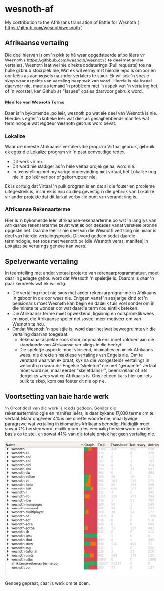 # wesnoth-af
My contribution to the Afrikaans translation of Battle for Wesnoth ( https://github.com/wesnoth/wesnoth )

## Afrikaanse vertaling

Die doel hiervan is om 'n plek te hê waar opgedateerde af.po lêers vir Wesnoth ( https://githbub.com/wesnoth/wesnoth ) te deel met ander vertalers.  Wesnoth laat wel nie direkte opdaterings (Pull requests) toe na hulle gitbhub stoorplek nie,  Wat ek wil vermy met hierdie repo is om oor en oor leêrs as aanhegsels na ander vertalers te stuur.  Ek wil ook 'n spasie skep waar aspekte van vertaling bespreek kan word.  Hierdie is nie ideaal daarvoor nie, maar as iemand 'n probleem met 'n aspek van 'n vertaling het, of 'n voorstel, kan Github se "Issues" opsies daarvoor gebruik word.

#### Manifes van Wesnoth Terme

Daar is 'n bykomende .po leêr, wesnoth.po wat nie deel van Wesnoth is nie.  Hierdie is egter 'n kritieke leêr wat dien as gesaghebbende manifes wat terminologie wat regdeur Wesnoth gebruik word bevat.

### Lokalize 

Waar die meeste Afrikaanse vertalers die program Virtaal gebruik, gebruik ek egter die Lokalize program vir 'n paar eenvoudige redes.

* Dit werk vir my.
* Dit word nie stadiger as 'n hele vertaalprojek gelaai word nie.
* In teenstelling met my vorige ondervinding met virtaal, het Lokalize nog nie 'n .po leêr verloor of gekorrupteer nie.  

Ek is oortuig dat Virtaal 'n puik program is en dat al die fouter en probleme uitegestreik is, maar ek is nou so diep gevestig in die gebruik van Lokalize vir ander projekte dat dit lankal verby die punt van verandering is.

### Afrikaanse Rekenaarterme

Hier is 'n bykomende leêr, afrikaanse-rekenaarterme.po wat 'n lang lys van Afrikaanse rekenaarterme bevat wat ek oor dekades vanaf verskeie bronne opgestel het.  Daardie leêr is nie deel van die Wesnoth vertaling nie, maar is deel van hierdie vertalingsprojek.  Dit word gedoen sodat daardie terminologie, net soos met wesnoth.po (die Wesnoth veraal manifes) in Lokalize se vertalings geheue kan wees.

## Spelverwante vertaling

In teenstelling met ander vertaal projekte van rekenaarprogrammatuur, moet daar in gedagte gehou word dat Wesnoth 'n speletjie is.  Daarom is daar 'n paar kernreëls wat ek wil volg.

* Die vertaling moet nie soos met ander rekenaarprogramme in Afrikaans 'n geboor in die oor wees nie.  Enigeen vanaf 'n sesjarige kind tot 'n pensionaris moet Wesnoth kan begin en dadelik tuis voel sonder om in die minste te wonder oor wat daardie term nou eintlik beteken.
* Die Afrikaanse terme moet opwekkend, ligsinnig en oorspronklik wees en moet die Afrikaanse speler net soveel meer motiveer om van Wesnoth te hou.
* Omdat Wesnoth 'n speletjie is, word daar heelwat beweegruimte vir die vertaling daarvan toegelaat.
  * Rekenaaar aspekte soos stoor, oopmaak ens moet voldoen aan die standaarde van Afrikaanse vertalings in die bedryf.
  * Die speletjie aspekte moet vloeiend, idiomaties en uniek Afrikaans wees, nie direkte sintaktiese vertalings van Engels nie.  Om te verstaan waarvan ek praat, kyk na die voorgestelde vertalings in wesnoth.po waar die Engelse "skeleton" nie met "geraamte" vertaal moet word nie, maar eerder "skeletdanser", beenratelaar of iets dergeliks wees wat eg Afrikaans is.  Ons het een kans hier om iets oulik te skep, kom ons foeter dit nie op nie.

## Voortsetting van baie harde werk

'n Groot deel van die werk is reeds gedoen.  Sonder die rekenaarterminologie en manifes leêrs, is daar bykans 17,000 terme om te vertaal. Maar ongeveer 4% is nie direkte woorde nie, maar lywige paragrawe wat vertaling in idiomaties Afrikaans benodig.  Huidiglik moet sowat 7% hersien word, eintlik moet alles eenmalig hersien word om die basis op te stel, en sowat 44% van die totale projek het geen vertaling nie.

![Wesnoth vertaling statistiek](img/19-01-21-11-18.png)

Genoeg gepraat, daar is werk om te doen.
